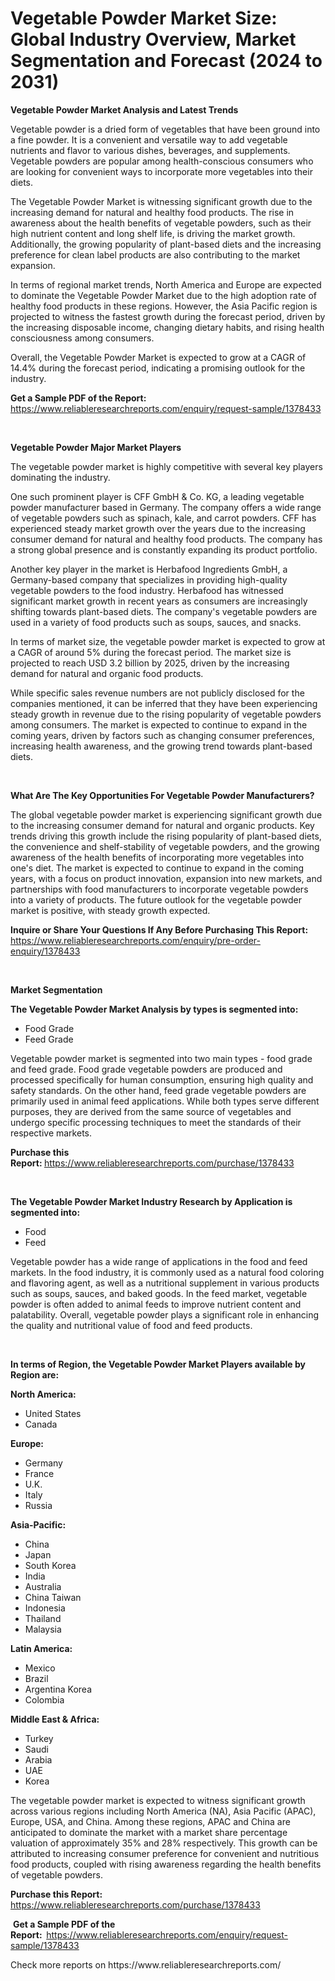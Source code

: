 <p><h1>Vegetable Powder Market Size: Global Industry Overview, Market Segmentation and Forecast (2024 to 2031)</h1></p><p><strong>Vegetable Powder Market Analysis and Latest Trends</strong></p>
<p><p>Vegetable powder is a dried form of vegetables that have been ground into a fine powder. It is a convenient and versatile way to add vegetable nutrients and flavor to various dishes, beverages, and supplements. Vegetable powders are popular among health-conscious consumers who are looking for convenient ways to incorporate more vegetables into their diets.</p><p>The Vegetable Powder Market is witnessing significant growth due to the increasing demand for natural and healthy food products. The rise in awareness about the health benefits of vegetable powders, such as their high nutrient content and long shelf life, is driving the market growth. Additionally, the growing popularity of plant-based diets and the increasing preference for clean label products are also contributing to the market expansion.</p><p>In terms of regional market trends, North America and Europe are expected to dominate the Vegetable Powder Market due to the high adoption rate of healthy food products in these regions. However, the Asia Pacific region is projected to witness the fastest growth during the forecast period, driven by the increasing disposable income, changing dietary habits, and rising health consciousness among consumers.</p><p>Overall, the Vegetable Powder Market is expected to grow at a CAGR of 14.4% during the forecast period, indicating a promising outlook for the industry.</p></p>
<p><strong>Get a Sample PDF of the Report:&nbsp;</strong> <a href="https://www.reliableresearchreports.com/enquiry/request-sample/1378433">https://www.reliableresearchreports.com/enquiry/request-sample/1378433</a></p>
<p>&nbsp;</p>
<p><strong>Vegetable Powder Major Market Players</strong></p>
<p><p>The vegetable powder market is highly competitive with several key players dominating the industry. </p><p>One such prominent player is CFF GmbH & Co. KG, a leading vegetable powder manufacturer based in Germany. The company offers a wide range of vegetable powders such as spinach, kale, and carrot powders. CFF has experienced steady market growth over the years due to the increasing consumer demand for natural and healthy food products. The company has a strong global presence and is constantly expanding its product portfolio.</p><p>Another key player in the market is Herbafood Ingredients GmbH, a Germany-based company that specializes in providing high-quality vegetable powders to the food industry. Herbafood has witnessed significant market growth in recent years as consumers are increasingly shifting towards plant-based diets. The company's vegetable powders are used in a variety of food products such as soups, sauces, and snacks.</p><p>In terms of market size, the vegetable powder market is expected to grow at a CAGR of around 5% during the forecast period. The market size is projected to reach USD 3.2 billion by 2025, driven by the increasing demand for natural and organic food products.</p><p>While specific sales revenue numbers are not publicly disclosed for the companies mentioned, it can be inferred that they have been experiencing steady growth in revenue due to the rising popularity of vegetable powders among consumers. The market is expected to continue to expand in the coming years, driven by factors such as changing consumer preferences, increasing health awareness, and the growing trend towards plant-based diets.</p></p>
<p>&nbsp;</p>
<p><strong>What Are The Key Opportunities For Vegetable Powder Manufacturers?</strong></p>
<p><p>The global vegetable powder market is experiencing significant growth due to the increasing consumer demand for natural and organic products. Key trends driving this growth include the rising popularity of plant-based diets, the convenience and shelf-stability of vegetable powders, and the growing awareness of the health benefits of incorporating more vegetables into one's diet. The market is expected to continue to expand in the coming years, with a focus on product innovation, expansion into new markets, and partnerships with food manufacturers to incorporate vegetable powders into a variety of products. The future outlook for the vegetable powder market is positive, with steady growth expected.</p></p>
<p><strong>Inquire or Share Your Questions If Any Before Purchasing This Report:</strong> <a href="https://www.reliableresearchreports.com/enquiry/pre-order-enquiry/1378433">https://www.reliableresearchreports.com/enquiry/pre-order-enquiry/1378433</a></p>
<p>&nbsp;</p>
<p><strong>Market Segmentation</strong></p>
<p><strong>The Vegetable Powder Market Analysis by types is segmented into:</strong></p>
<p><ul><li>Food Grade</li><li>Feed Grade</li></ul></p>
<p><p>Vegetable powder market is segmented into two main types - food grade and feed grade. Food grade vegetable powders are produced and processed specifically for human consumption, ensuring high quality and safety standards. On the other hand, feed grade vegetable powders are primarily used in animal feed applications. While both types serve different purposes, they are derived from the same source of vegetables and undergo specific processing techniques to meet the standards of their respective markets.</p></p>
<p><strong>Purchase this Report:&nbsp;</strong><a href="https://www.reliableresearchreports.com/purchase/1378433">https://www.reliableresearchreports.com/purchase/1378433</a></p>
<p>&nbsp;</p>
<p><strong>The Vegetable Powder Market Industry Research by Application is segmented into:</strong></p>
<p><ul><li>Food</li><li>Feed</li></ul></p>
<p><p>Vegetable powder has a wide range of applications in the food and feed markets. In the food industry, it is commonly used as a natural food coloring and flavoring agent, as well as a nutritional supplement in various products such as soups, sauces, and baked goods. In the feed market, vegetable powder is often added to animal feeds to improve nutrient content and palatability. Overall, vegetable powder plays a significant role in enhancing the quality and nutritional value of food and feed products.</p></p>
<p>&nbsp;</p>
<p><strong>In terms of Region, the Vegetable Powder Market Players available by Region are:</strong></p>
<p>
    <p> <strong> North America: </strong>
        <ul>
            <li>United States</li>
            <li>Canada</li>
        </ul>
        </p> 
    <p> <strong> Europe: </strong>
        <ul>
            <li>Germany</li>
            <li>France</li>
            <li>U.K.</li>
            <li>Italy</li>
            <li>Russia</li>
        </ul>
        </p> 
    <p> <strong> Asia-Pacific: </strong>
        <ul>
            <li>China</li>
            <li>Japan</li>
            <li>South Korea</li>
            <li>India</li>
            <li>Australia</li>
            <li>China Taiwan</li>
            <li>Indonesia</li>
            <li>Thailand</li>
            <li>Malaysia</li>
        </ul>
        </p> 
    <p> <strong> Latin America: </strong>
        <ul>
            <li>Mexico</li>
            <li>Brazil</li>
            <li>Argentina Korea</li>
            <li>Colombia</li>
        </ul>
        </p> 
    <p> <strong> Middle East & Africa: </strong>
        <ul>
            <li>Turkey</li>
            <li>Saudi</li>
            <li>Arabia</li>
            <li>UAE</li>
            <li>Korea</li>
        </ul>
    </p>
    </p>
<p><p>The vegetable powder market is expected to witness significant growth across various regions including North America (NA), Asia Pacific (APAC), Europe, USA, and China. Among these regions, APAC and China are anticipated to dominate the market with a market share percentage valuation of approximately 35% and 28% respectively. This growth can be attributed to increasing consumer preference for convenient and nutritious food products, coupled with rising awareness regarding the health benefits of vegetable powders.</p></p>
<p><strong>Purchase this Report: </strong><a href="https://www.reliableresearchreports.com/purchase/1378433">https://www.reliableresearchreports.com/purchase/1378433</a></p>
<p>&nbsp;<strong>Get a Sample PDF of the Report:&nbsp;&nbsp;</strong><a href="https://www.reliableresearchreports.com/enquiry/request-sample/1378433">https://www.reliableresearchreports.com/enquiry/request-sample/1378433</a></p>
<p><strong></strong></p>
<p>Check more reports on https://www.reliableresearchreports.com/</p>